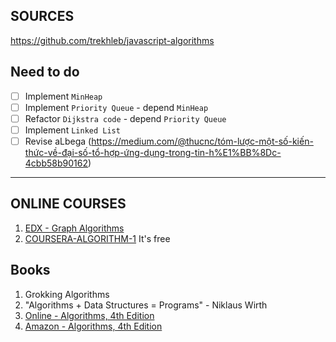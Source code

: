## SOURCES

https://github.com/trekhleb/javascript-algorithms

## Need to do

- [ ] Implement `MinHeap`
- [ ] Implement `Priority Queue` - depend `MinHeap`
- [ ] Refactor `Dijkstra code` - depend `Priority Queue`
- [ ] Implement `Linked List`
- [ ] Revise aLbega (https://medium.com/@thucnc/tóm-lược-một-số-kiến-thức-về-đại-số-tổ-hợp-ứng-dụng-trong-tin-h%E1%BB%8Dc-4cbb58b90162)

---

## ONLINE COURSES

1. [EDX - Graph Algorithms](https://www.edx.org/course/graph-algorithms)
2. [COURSERA-ALGORITHM-1](https://www.coursera.org/learn/algorithms-part1?ranMID=40328&ranEAID=SAyYsTvLiGQ&ranSiteID=SAyYsTvLiGQ-H68xzQZVg1nOl0Q0Xd0DlA&siteID=SAyYsTvLiGQ-H68xzQZVg1nOl0Q0Xd0DlA&utm_content=10&utm_medium=partners&utm_source=linkshare&utm_campaign=SAyYsTvLiGQ) It's free

## Books

1. Grokking Algorithms
2. "Algorithms + Data Structures = Programs" - Niklaus Wirth
3. [Online - Algorithms, 4th Edition](https://algs4.cs.princeton.edu/12oop/)
4. [Amazon - Algorithms, 4th Edition](https://www.amazon.com/gp/product/B004P8J1NA/ref=as_li_qf_sp_asin_il_tl?ie=UTF8&tag=algs4-coursera-20&linkCode=as2&camp=1789&creative=9325&creativeASIN=B004P8J1NA)
